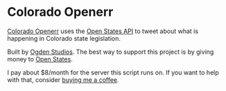 # Colorado Openerr 

[Colorado Openerr](https://twitter.com/openerr_co) uses the [Open States API](https://openstates.org/) to tweet about what is happening in Colorado state legislation. 

Built by [Ogden Studios](https://ogdenstudios.xyz). The best way to support this project is by giving money to [Open States](https://openstates.org/). 

I pay about $8/month for the server this script runs on. If you want to help with that, consider [buying me a coffee](https://ko-fi.com/ogdenstudios).

